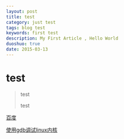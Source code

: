 ```yaml
---
layout: post
title: test
category: just test
tags: blog test
keywords: first test 
description: My First Article , Hello World
duoshuo: true
date: 2015-03-13
---
```


# test

> test
>
> test

[百度](http://www.baidu.com)

[使用gdb调试linux内核](http://blog.csdn.net/heli007/article/details/7187586 "使用gdb调试linux内核")